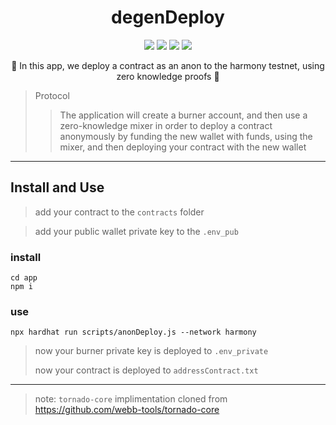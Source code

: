 
<h1 align="center">
  degenDeploy
</h1>

<p align="center">
  <img src="https://img.shields.io/badge/node-v16.14.0-orange"></img>
  <img src="https://img.shields.io/badge/npm-v8.3.1-pink"></img>
  <img src="https://img.shields.io/badge/circom-v2.0.3-blue"></img>
  <img src="https://img.shields.io/badge/rust-v1.59.0-green"></img>
</p>

<p align="center">🍄 In this app, we deploy a contract as an anon to the harmony testnet, using zero knowledge proofs 🍄</p>

> Protocol 
> > The application will create a burner account, and then use a zero-knowledge mixer in order to deploy a contract anonymously by funding the new wallet with funds, using the mixer, and then deploying your contract with the new wallet

------------

## Install and Use

> add your contract to the `contracts` folder

> add your public wallet private key to the `.env_pub`

### install

```
cd app
npm i
```

### use 

```
npx hardhat run scripts/anonDeploy.js --network harmony
```
> now your burner private key is deployed to `.env_private`
> 
> now your contract is deployed to `addressContract.txt`

------------

> note: `tornado-core` implimentation cloned from https://github.com/webb-tools/tornado-core
